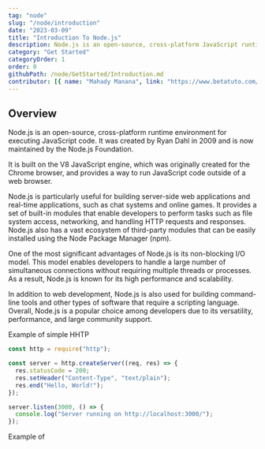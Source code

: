 ```yaml
---
tag: "node"
slug: "/node/introduction"
date: "2023-03-09"
title: "Introduction To Node.js"
description: Node.js is an open-source, cross-platform JavaScript runtime environment built on Chrome's V8 JavaScript engine
category: "Get Started"
categoryOrder: 1
order: 0
githubPath: /node/GetStarted/Introduction.md
contributor: [{ name: "Mahady Manana", link: "https://www.betatuto.com/" }]
---
```


## Overview

Node.js is an open-source, cross-platform runtime environment for executing JavaScript code. It was created by Ryan Dahl in 2009 and is now maintained by the Node.js Foundation.

It is built on the V8 JavaScript engine, which was originally created for the Chrome browser, and provides a way to run JavaScript code outside of a web browser.

Node.js is particularly useful for building server-side web applications and real-time applications, such as chat systems and online games. It provides a set of built-in modules that enable developers to perform tasks such as file system access, networking, and handling HTTP requests and responses. Node.js also has a vast ecosystem of third-party modules that can be easily installed using the Node Package Manager (npm).

One of the most significant advantages of Node.js is its non-blocking I/O model. This model enables developers to handle a large number of simultaneous connections without requiring multiple threads or processes. As a result, Node.js is known for its high performance and scalability.

In addition to web development, Node.js is also used for building command-line tools and other types of software that require a scripting language. Overall, Node.js is a popular choice among developers due to its versatility, performance, and large community support.

Example of simple HHTP

```js
const http = require("http");

const server = http.createServer((req, res) => {
  res.statusCode = 200;
  res.setHeader("Content-Type", "text/plain");
  res.end("Hello, World!");
});

server.listen(3000, () => {
  console.log("Server running on http://localhost:3000/");
});
```


Example of 